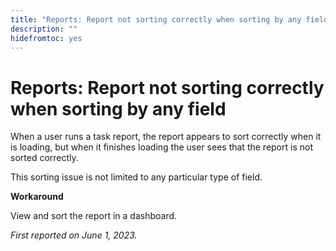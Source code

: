 ```yaml
---
title: "Reports: Report not sorting correctly when sorting by any field"
description: ""
hidefromtoc: yes
---
```


# Reports: Report not sorting correctly when sorting by any field


When a user runs a task report, the report appears to sort correctly when it is loading, but when it finishes loading the user sees that the report is not sorted correctly. 

This sorting issue is not limited to any particular type of field.

**Workaround**

View and sort the report in a dashboard.

_First reported on June 1, 2023._